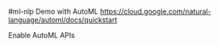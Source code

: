 #ml-nlp Demo with AutoML
https://cloud.google.com/natural-language/automl/docs/quickstart

Enable AutoML APIs
